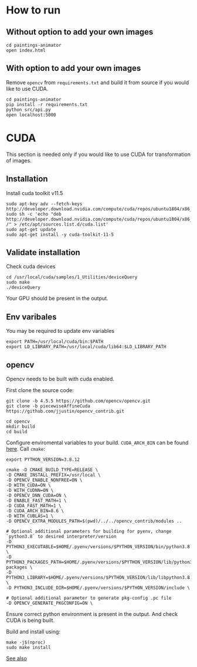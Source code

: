 # How to run
## Without option to add your own images
```
cd paintings-animator
open index.html
```

## With option to add your own images
Remove `opencv` from `requirements.txt` and build it from source if you would like to use CUDA.
```
cd paintings-animator
pip install -r requirements.txt
python src/api.py
open localhost:5000
```

# CUDA
This section is needed only if you would like to use CUDA for transformation of images.  


## Installation
Install cuda toolkit v11.5
```
sudo apt-key adv --fetch-keys http://developer.download.nvidia.com/compute/cuda/repos/ubuntu1804/x86_64/7fa2af80.pub
sudo sh -c 'echo "deb http://developer.download.nvidia.com/compute/cuda/repos/ubuntu1804/x86_64 /" > /etc/apt/sources.list.d/cuda.list'
sudo apt-get update
sudo apt-get install -y cuda-toolkit-11-5
```
## Validate installation
Check cuda devices
```
cd /usr/local/cuda/samples/1_Utilities/deviceQuery
sudo make
./deviceQuery
```
Your GPU should be present in the output.

## Env varibales
You may be required to update env variables
```
export PATH=/usr/local/cuda/bin:$PATH
export LD_LIBRARY_PATH=/usr/local/cuda/lib64:$LD_LIBRARY_PATH
```

## opencv
Opencv needs to be built with cuda enabled.  

First clone the source code:
```
git clone -b 4.5.5 https://github.com/opencv/opencv.git
git clone -b piecewiseAffineCuda https://github.com/jjustin/opencv_contrib.git

cd opencv 
mkdir build
cd build
```
Configure enviromental variables to your build. `CUDA_ARCH_BIN` can be found [here](https://developer.nvidia.com/cuda-gpus).
Call `cmake`:
```
export PYTHON_VERSION=3.8.12

cmake -D CMAKE_BUILD_TYPE=RELEASE \
-D CMAKE_INSTALL_PREFIX=/usr/local \
-D OPENCV_ENABLE_NONFREE=ON \
-D WITH_CUDA=ON \
-D WITH_CUDNN=ON \
-D OPENCV_DNN_CUDA=ON \
-D ENABLE_FAST_MATH=1 \
-D CUDA_FAST_MATH=1 \
-D CUDA_ARCH_BIN=8.6 \
-D WITH_CUBLAS=1 \
-D OPENCV_EXTRA_MODULES_PATH=$(pwd)/../../opencv_contrib/modules ..

# Optional additional parameters for building for pyenv, change `python3.8` to desired interpreter/version
-D PYTHON3_EXECUTABLE=$HOME/.pyenv/versions/$PYTHON_VERSION/bin/python3.8 \
-D PYTHON3_PACKAGES_PATH=$HOME/.pyenv/versions/$PYTHON_VERSION/lib/python3.8/site-packages \
-D PYTHON3_LIBRARY=$HOME/.pyenv/versions/$PYTHON_VERSION/lib/libpython3.8.a \
-D PYTHON3_INCLUDE_DIR=$HOME/.pyenv/versions/$PYTHON_VERSION/include \

# Optional additional parameter to generate pkg-config .pc file
-D OPENCV_GENERATE_PKGCONFIG=ON \
```
Ensure correct python environment is present in the output. And check CUDA is being built.  

Build and install using:
```
make -j$(nproc)
sudo make install
```


[See also](https://cuda-chen.github.io/image%20processing/programming/2020/02/22/build-opencv-dnn-module-with-nvidia-gpu-support-on-ubuntu-1804.html)